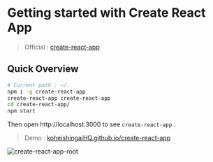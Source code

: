 # Getting started with Create React App
> Official : [create-react-app](https://github.com/facebookincubator/create-react-app)  

## Quick Overview
```bash
# Current path : ~/.
npm i -g create-react-app
create-react-app create-react-app
cd create-react-app/
npm start
```

Then open http://localhost:3000 to see `create-react-app` .

> Demo : [koheishingaiHQ.github.io/create-react-app](https://koheishingaihq.github.io/create-react-app)

![create-react-app-root](https://c1.staticflickr.com/5/4509/37268153700_b95567ae0f_h.jpg)